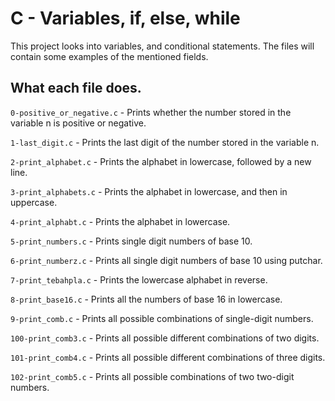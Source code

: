 # C - Variables, if, else, while

This project looks into variables, and conditional statements.
The files will contain some examples of the mentioned fields.

## What each file does.

`0-positive_or_negative.c` - Prints whether the number stored in the variable n is positive or negative.

`1-last_digit.c` - Prints the last digit of the number stored in the variable n.

`2-print_alphabet.c` - Prints the alphabet in lowercase, followed by a new line.

`3-print_alphabets.c` - Prints the alphabet in lowercase, and then in uppercase.

`4-print_alphabt.c` - Prints the alphabet in lowercase.

`5-print_numbers.c` - Prints single digit numbers of base 10.

`6-print_numberz.c` - Prints all single digit numbers of base 10 using putchar.

`7-print_tebahpla.c` - Prints the lowercase alphabet in reverse.

`8-print_base16.c` - Prints all the numbers of base 16 in lowercase.

`9-print_comb.c` - Prints all possible combinations of single-digit numbers.

`100-print_comb3.c` - Prints all possible different combinations of two digits.

`101-print_comb4.c` - Prints all possible different combinations of three digits. 

`102-print_comb5.c` - Prints all possible combinations of two two-digit numbers.
